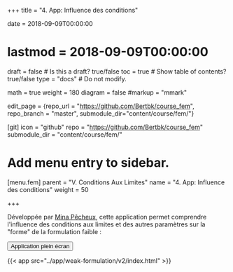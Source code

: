 +++
title = "4. App: Influence des conditions"

date = 2018-09-09T00:00:00
# lastmod = 2018-09-09T00:00:00

draft = false  # Is this a draft? true/false
toc = true  # Show table of contents? true/false
type = "docs"  # Do not modify.

math = true
weight = 180
diagram = false
#markup = "mmark"

edit_page = {repo_url = "https://github.com/Bertbk/course_fem", repo_branch = "master", submodule_dir="content/course/fem/"}

[git]
  icon = "github"
  repo = "https://github.com/Bertbk/course_fem"
  submodule_dir = "content/course/fem/"


# Add menu entry to sidebar.
[menu.fem]
  parent = "V. Conditions Aux Limites"
  name = "4. App: Influence des conditions"
  weight = 50

+++

Développée par [Mina Pêcheux](http://minapecheux.com), cette application permet comprendre l'influence des conditions aux limites et des autres paramètres sur la "forme" de la formulation faible :

[<button type="button" class="btn btn-outline-primary">Application plein écran</button>](../app/weak-formulation/v2/index.html)

{{< app src="../app/weak-formulation/v2/index.html" >}}


